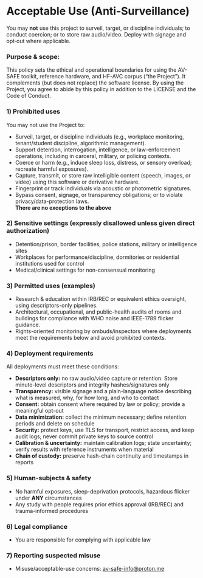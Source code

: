 # Acceptable Use (Anti‑Surveillance)

You may **not** use this project to surveil, target, or discipline individuals; to conduct coercion; or to store raw audio/video. Deploy with signage and opt‑out where applicable.

### Purpose & scope: 
This policy sets the ethical and operational boundaries for using the AV-SAFE toolkit, reference hardware, and HF-AVC corpus (“the Project”). It complements (but does not replace) the software license. By using the Project, you agree to abide by this policy in addition to the LICENSE and the Code of Conduct.



### 1) Prohibited uses 
You may not use the Project to: 
- Surveil, target, or discipline individuals (e.g., workplace monitoring, tenant/student discipline, algorithmic management).
- Support detention, interrogation, intelligence, or law-enforcement operations, including in carceral, military, or policing contexts.
- Coerce or harm (e.g., induce sleep loss, distress, or sensory overload; recreate harmful exposures).
- Capture, transmit, or store raw intelligible content (speech, images, or video) using this software or derivative hardware.
- Fingerprint or track individuals via acoustic or photometric signatures.
- Bypass consent, signage, or transparency obligations; or to violate privacy/data-protection laws.
\
**There are no exceptions to the above**

### 2) Sensitive settings (expressly disallowed unless given direct authorization)
- Detention/prison, border facilities, police stations, military or intelligence sites
- Workplaces for performance/discipline, dormitories or residential institutions used for control
- Medical/clinical settings for non-consensual monitoring

### 3) Permitted uses (examples)
- Research & education within IRB/REC or equivalent ethics oversight, using descriptors-only pipelines.
- Architectural, occupational, and public-health audits of rooms and buildings for compliance with WHO noise and IEEE-1789 flicker guidance.
- Rights-oriented monitoring by ombuds/inspectors where deployments meet the requirements below and avoid prohibited contexts.

### 4) Deployment requirements
All deployments must meet these conditions:
- **Descriptors only:** no raw audio/video capture or retention. Store minute-level descriptors and integrity hashes/signatures only
- **Transparency:** visible signage and a plain-language notice describing what is measured, why, for how long, and who to contact
- **Consent:** obtain consent where required by law or policy; provide a meaningful opt-out
- **Data minimization:** collect the minimum necessary; define retention periods and delete on schedule
- **Security:** protect keys, use TLS for transport, restrict access, and keep audit logs; never commit private keys to source control
- **Calibration & uncertainty:** maintain calibration logs; state uncertainty; verify results with reference instruments when material
- **Chain of custody:** preserve hash-chain continuity and timestamps in reports

### 5) Human-subjects & safety
- No harmful exposures, sleep-deprivation protocols, hazardous flicker under **ANY** circumstances
- Any study with people requires prior ethics approval (IRB/REC) and trauma-informed procedures

### 6) Legal compliance
- You are responsible for complying with applicable law

### 7) Reporting suspected misuse
- Misuse/acceptable-use concerns: [av-safe-info@proton.me](av-safe-info@proton.me)
